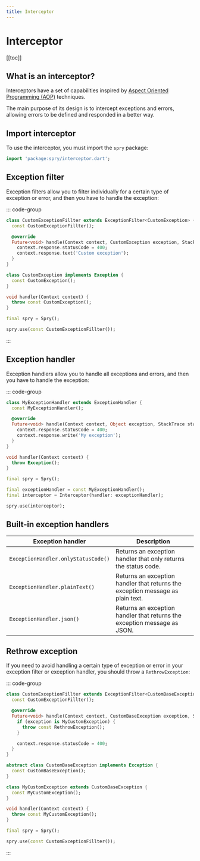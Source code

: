 ```yaml
---
title: Interceptor
---
```


# Interceptor

[[toc]]

## What is an interceptor?

Interceptors have a set of capabilities inspired by [Aspect Oriented Programming (AOP)](https://en.wikipedia.org/wiki/Aspect-oriented_programming) techniques.

The main purpose of its design is to intercept exceptions and errors, allowing errors to be defined and responded in a better way.

## Import interceptor

To use the interceptor, you must import the `spry` package:

```dart
import 'package:spry/interceptor.dart';
```

## Exception filter

Exception filters allow you to filter individually for a certain type of exception or error, and then you have to handle the exception:

::: code-group

```dart [Filter]
class CustomExceptionFillter extends ExceptionFilter<CustomException> {
  const CustomExceptionFillter();

  @override
  Future<void> handle(Context context, CustomException exception, StackTrace stack) async {
    context.response.statusCode = 400;
    context.response.text('Custom exception');
  }
}
```

```dart [Exception]
class CustomException implements Exception {
  const CustomException();
}
```

```dart [Throw]
void handler(Context context) {
  throw const CustomException();
}
```

```dart [Use]
final spry = Spry();

spry.use(const CustomExceptionFillter());
```

:::

## Exception handler

Exception handlers allow you to handle all exceptions and errors, and then you have to handle the exception:

::: code-group

```dart [Handler]
class MyExceptionHandler extends ExceptionHandler {
  const MyExceptionHandler();

  @override
  Future<void> handle(Context context, Object exception, StackTrace stack) async {
    context.response.statusCode = 400;
    context.response.write('My exception');
  }
}
```

```dart [Throw]
void handler(Context context) {
  throw Exception();
}
```

```dart [Use]
final spry = Spry();

final exceptionHandler = const MyExceptionHandler();
final interceptor = Interceptor(handler: exceptionHandler);

spry.use(interceptor);
```

## Built-in exception handlers

| Exception handler                   | Description                                                                    |
| ----------------------------------- | ------------------------------------------------------------------------------ |
| `ExceptionHandler.onlyStatusCode()` | Returns an exception handler that only returns the status code.                |
| `ExceptionHandler.plainText()`      | Returns an exception handler that returns the exception message as plain text. |
| `ExceptionHandler.json()`           | Returns an exception handler that returns the exception message as JSON.       |

## Rethrow exception

If you need to avoid handling a certain type of exception or error in your exception filter or exception handler, you should throw a `RethrowException`:

::: code-group

```dart [Filter]
class CustomExceptionFillter extends ExceptionFilter<CustomBaseException> {
  const CustomExceptionFillter();

  @override
  Future<void> handle(Context context, CustomBaseException exception, StackTrace stack) async {
    if (exception is MyCustomException) {
      throw const RethrowException();
    }

    context.response.statusCode = 400;
  }
}
```

```dart [Exception]
abstract class CustomBaseException implements Exception {
  const CustomBaseException();
}

class MyCustomException extends CustomBaseException {
  const MyCustomException();
}
```

```dart [Throw]
void handler(Context context) {
  throw const MyCustomException();
}
```

```dart [Use]
final spry = Spry();

spry.use(const CustomExceptionFillter());
```

:::
